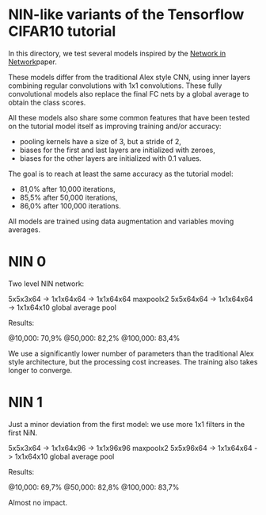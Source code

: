 # NIN-like variants of the Tensorflow CIFAR10 tutorial

In this directory, we test several models inspired by the [Network in
Network](https://arxiv.org/abs/1312.4400)paper.

These models differ from the traditional Alex style CNN, using inner layers
combining regular convolutions with 1x1 convolutions.
These fully convolutional models also replace the final FC nets by a global
average to obtain the class scores.

All these models also share some common features that have been tested on the
tutorial model itself as improving training and/or accuracy:
- pooling kernels have a size of 3, but a stride of 2,
- biases for the first and last layers are initialized with zeroes,
- biases for the other layers are initialized with 0.1 values.

The goal is to reach at least the same accuracy as the tutorial model:
- 81,0% after 10,000 iterations,
- 85,5% after 50,000 iterations,
- 86,0% after 100,000 iterations.

All models are trained using data augmentation and variables moving averages.

# NIN 0

Two level NIN network:

5x5x3x64 -> 1x1x64x64 -> 1x1x64x64
maxpoolx2
5x5x64x64 -> 1x1x64x64 -> 1x1x64x10
global average pool

Results:

@10,000:  70,9%
@50,000:  82,2%
@100,000: 83,4%

We use a significantly lower number of parameters than the traditional Alex
style architecture, but the processing cost increases.
The training also takes longer to converge.

# NIN 1

Just a minor deviation from the first model: we use more 1x1 filters in the
first NiN.

5x5x3x64 -> 1x1x64x96 -> 1x1x96x96
maxpoolx2
5x5x96x64 -> 1x1x64x64 -> 1x1x64x10
global average pool

Results:

@10,000:  69,7%
@50,000:  82,8%
@100,000: 83,7%

Almost no impact.
